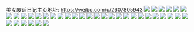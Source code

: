 美女废话日记主页地址: https://weibo.com/u/2607805943 
![](https://wx4.sinaimg.cn/mw2000/9b6ff5f7ly1h9iahkdrppj20n018ldhy.jpg) 
![](https://wx4.sinaimg.cn/mw2000/9b6ff5f7ly1h9hdxrmoo5j20n01dstgl.jpg) 
![](https://wx4.sinaimg.cn/mw2000/9b6ff5f7ly1h9hdxs6kwhj20n01dsjzx.jpg) 
![](https://wx4.sinaimg.cn/mw2000/9b6ff5f7ly1h9hdxr0qqnj20n01dswln.jpg) 
![](https://wx4.sinaimg.cn/mw2000/9b6ff5f7ly1h9h8nwemfmj20u00tyabc.jpg) 
![](https://wx4.sinaimg.cn/mw2000/9b6ff5f7ly1h9h8o8bv0uj20cd0c9dft.jpg) 
![](https://wx4.sinaimg.cn/mw2000/9b6ff5f7ly1h9gjks4wnnj205k055dfr.jpg) 
![](https://wx4.sinaimg.cn/mw2000/9b6ff5f7ly1h9dn6st3j8j20n01dsai1.jpg) 
![](https://wx4.sinaimg.cn/mw2000/9b6ff5f7ly1h9dn6sckloj20n01ds7cc.jpg) 
![](https://wx4.sinaimg.cn/mw2000/9b6ff5f7ly1h9cj3bz26dj20n01dsqgx.jpg) 
![](https://wx4.sinaimg.cn/mw2000/9b6ff5f7ly1h9cj3cnblxj20n01dsk5r.jpg) 
![](https://wx4.sinaimg.cn/mw2000/9b6ff5f7ly1h9cj3b64buj20n01dsah7.jpg) 
![](https://wx4.sinaimg.cn/mw2000/9b6ff5f7ly1h95iyijw8wj20go0got9v.jpg) 
![](https://wx4.sinaimg.cn/mw2000/9b6ff5f7ly1h94xihyrpqj20cd0c9dft.jpg) 
![](https://wx4.sinaimg.cn/mw2000/9b6ff5f7ly1h94xii7ijhj20es0b40tp.jpg) 
![](https://wx4.sinaimg.cn/mw2000/9b6ff5f7ly1h8x308aqfyj22c03401kz.jpg) 
![](https://wx4.sinaimg.cn/mw2000/9b6ff5f7ly1h8x30hk48rj21ee15ve7l.jpg) 
![](https://wx4.sinaimg.cn/mw2000/9b6ff5f7ly1h8x36ae1yzj21ee15ve7l.jpg) 
![](https://wx4.sinaimg.cn/mw2000/9b6ff5f7ly1h8x2iskjamj227z2yo1kz.jpg) 
![](https://wx4.sinaimg.cn/mw2000/9b6ff5f7ly1h8x2ij924tj22802yox6q.jpg) 
![](https://wx4.sinaimg.cn/mw2000/9b6ff5f7ly1h8x2iujulhj20ha0ha77g.jpg) 
![](https://wx4.sinaimg.cn/mw2000/9b6ff5f7ly1h8ni7ccl2wj23402c0hdv.jpg) 
![](https://wx4.sinaimg.cn/mw2000/9b6ff5f7ly1h8ni28ijr2j20z21arqta.jpg) 
![](https://wx4.sinaimg.cn/mw2000/9b6ff5f7ly1h8ni29az4ij21hc0u0dvs.jpg) 
![](https://wx4.sinaimg.cn/mw2000/9b6ff5f7ly1h8ni29pe48j20go0gogn5.jpg) 
![](https://wx4.sinaimg.cn/mw2000/9b6ff5f7ly1h8ni7ece4tj20pv0tb43h.jpg) 
![](https://wx4.sinaimg.cn/mw2000/9b6ff5f7ly1h8l7312t1pj20pv0tb43h.jpg) 
![](https://wx4.sinaimg.cn/mw2000/9b6ff5f7ly1h8l03kzbg8j20go0gogn5.jpg) 
![](https://wx4.sinaimg.cn/mw2000/9b6ff5f7ly1h8k9zfbmj6j22c03401ky.jpg) 
![](https://wx4.sinaimg.cn/mw2000/9b6ff5f7ly1h6uyhul3jqj22c0340b2a.jpg) 
![](https://wx4.sinaimg.cn/mw2000/9b6ff5f7ly1h6uyhswcvqj22c03407wi.jpg) 
![](https://wx4.sinaimg.cn/mw2000/9b6ff5f7ly1h6uyhzumlxj22c0340kjm.jpg) 
![](https://wx4.sinaimg.cn/mw2000/9b6ff5f7ly1h6uyi20qd9j22c03404qq.jpg) 
![](https://wx4.sinaimg.cn/mw2000/9b6ff5f7ly1h6uyi9120gj22c0340qex.jpg) 
![](https://wx4.sinaimg.cn/mw2000/9b6ff5f7ly1h584u51h03j20u00zctj4.jpg) 
![](https://wx4.sinaimg.cn/mw2000/9b6ff5f7ly1h584u72m1rj222x2rwhdt.jpg) 
![](https://wx4.sinaimg.cn/mw2000/9b6ff5f7ly1h584u7f5r2j20wh0ugdle.jpg) 
